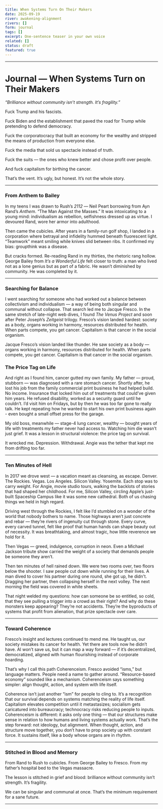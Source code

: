 ```yaml
---
title: When Systems Turn On Their Makers
date: 2025-09-19
river: awakening-alignment
rivers: []
form: journal
tags: []
excerpt: One‑sentence teaser in your own voice
related: []
status: draft
featured: true
---
```


---

# **Journal — When Systems Turn on Their Makers**

  

_“Brilliance without community isn’t strength. It’s fragility.”_

  

Fuck Trump and his fascists.

Fuck Biden and the establishment that paved the road for Trump while pretending to defend democracy.

Fuck the corporatocracy that built an economy for the wealthy and stripped the means of production from everyone else.

Fuck the media that sold us spectacle instead of truth.

Fuck the suits — the ones who knew better and chose profit over people.

And fuck capitalism for birthing the cancer.

  

That’s the vent. It’s ugly, but honest. It’s not the whole story.

---

### **From Anthem to Bailey**

In my teens I was drawn to Rush’s _2112_ — Neil Peart borrowing from Ayn Rand’s _Anthem_. “The Man Against the Masses.” It was intoxicating to a young mind: individualism as rebellion, selfishness dressed up as virtue. I devoured Rand, wore her armor into adulthood.

Then came the cubicles. After years in a family-run golf shop, I landed in a corporation where betrayal and infidelity hummed beneath fluorescent light. “Teamwork” meant smiling while knives slid between ribs. It confirmed my bias: groupthink was a disease.

But cracks formed. Re-reading Rand in my thirties, the rhetoric rang hollow. George Bailey from _It’s a Wonderful Life_ felt closer to truth: a man who lived not as a lone genius but as part of a fabric. He wasn’t diminished by community. He was completed by it.

---

### **Searching for Balance**

I went searching for someone who had worked out a balance between collectivism and individualism — a way of being both singular and communal without collapse. That search led me to Jacque Fresco. In the same stretch of late-night web dives, I found _The Venus Project_ and soon after Peter Joseph’s _Zeitgeist_ trilogy. Fresco’s vision landed hardest: society as a body, organs working in harmony, resources distributed for health. When parts compete, you get cancer. Capitalism is that cancer in the social organism.

Jacque Fresco’s vision landed like thunder. He saw society as a body — organs working in harmony, resources distributed for health. When parts compete, you get cancer. Capitalism is that cancer in the social organism.

### **The Price Tag on Life**

And right as I found him, cancer gutted my own family. My father — proud, stubborn — was diagnosed with a rare stomach cancer. Shortly after, he lost his job from the family commercial print business he had helped build. No income. Insurance that locked him out of treatments that could’ve given him years. He refused disability, worked as a security guard until he couldn’t. I’d visit him on Fridays, but by then he was too far gone to really talk. He kept repeating how he wanted to start his own print business again - even bought a small offset press for the garage.

My old boss, meanwhile — stage-4 lung cancer, wealthy — bought years of life with treatments my father never had access to. Watching him die wasn’t just grief. It was a lesson in structural violence: the price tag on survival.

It wrecked me. Depression. Withdrawal. Angie was the tether that kept me from drifting too far.

---

### **Ten Minutes of Hell**

In 2017 we drove west — a vacation meant as cleansing, as escape. Denver. The Rockies. Vegas. Los Angeles. Silicon Valley. Yosemite. Each stop was to carry weight. For Angie, movie studio tours, walking the backlots of stories that had shaped her childhood. For me, Silicon Valley, circling Apple’s just-built Spaceship Campus like it was some new cathedral. Both of us chasing things we held in high regard.

Driving west through the Rockies, I felt like I’d stumbled on a wonder of the world that nobody bothers to name. Those highways aren’t just concrete and rebar — they’re rivers of ingenuity cut through stone. Every curve, every carved tunnel, felt like proof that human hands can shape beauty out of necessity. It was breathtaking, and almost tragic, how little reverence we hold for it.

Then Vegas — greed, indulgence, corruption in neon. Even a Michael Jackson tribute show carried the weight of a society that demands people be someone they aren’t.

Then ten minutes of hell rained down. We were two rooms over, two floors below the shooter. I saw people cut down while running for their lives. A man dived to cover his partner during one round, she got up, he didn't. Dragging her partner, then collapsing herself in the next volley. The next morning the field was covered in white sheets.

That night welded my questions: how can someone be so entitled, so cold, that they see pulling a trigger into a crowd as their right? And why do these monsters keep appearing? They’re not accidents. They’re the byproducts of systems that profit from alienation, that prize spectacle over care.

---

### **Toward Coherence**

Fresco’s insight and lectures continued to mend me. He taught us, our society mistakes its cancer for health. Yet there are tools now he didn’t have. AI won’t save us, but it can map a way forward — if it’s decentralized, democratized, aligned with human flourishing instead of corporate hoarding.

That’s why I call this path Coherenceism. Fresco avoided “isms,” but language matters. People need a name to gather around. “Resource-based economy” sounded like a mechanism. Coherenceism says something simpler: align thought, action, and system with life itself.

Coherence isn’t just another “ism” for people to cling to. It’s a recognition that our survival depends on systems matching the reality of life itself. Capitalism elevates competition until it metastasizes; socialism gets caricatured into bureaucracy; technocracy risks reducing people to inputs. Coherenceism is different: it asks only one thing — that our structures make sense in relation to how humans and living systems actually work. That’s the step forward: not ideology, but alignment. When thought, action, and structure move together, you don’t have to prop society up with constant force. It sustains itself, like a body whose organs are in rhythm.

---

### **Stitched in Blood and Memory**

From Rand to Rush to cubicles. From George Bailey to Fresco. From my father’s hospital bed to the Vegas massacre.

The lesson is stitched in grief and blood: brilliance without community isn’t strength. It’s fragility.

We can be singular and communal at once. That’s the minimum requirement for a sane future.

---


